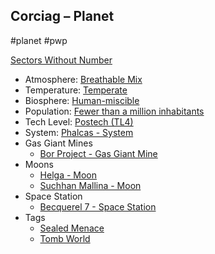## Corciag &ndash; Planet

#planet #pwp

[Sectors Without Number](https://sectorswithoutnumber.com/sector/bfDcBzTtgpeyLUfwzjio/planet/4jRGQhDXz0XY1xFUvwKe)

- Atmosphere: [Breathable Mix](STARS%20WITHOUT%20NUMBER,%20FREE%20EDITION%20-%20obsidian.md#^atmosphere-breathable-mix)
- Temperature: [Temperate](STARS%20WITHOUT%20NUMBER,%20FREE%20EDITION%20-%20obsidian.md#^climate-temperate)
- Biosphere: [Human-miscible](STARS%20WITHOUT%20NUMBER,%20FREE%20EDITION%20-%20obsidian.md#^biosphere-human-miscible)
- Population: [Fewer than a million inhabitants](STARS%20WITHOUT%20NUMBER,%20FREE%20EDITION%20-%20obsidian.md#^population-size-fewer-than-a-million)
- Tech Level: [Postech (TL4)](STARS%20WITHOUT%20NUMBER,%20FREE%20EDITION%20-%20obsidian.md#^planetary-tech-level-4)
- System: [Phalcas - System](Phalcas%20-%20System.md)
- Gas Giant Mines
	- [Bor Project - Gas Giant Mine](Bor%20Project%20-%20Gas%20Giant%20Mine.md)
- Moons
   - [Helga - Moon](Helga%20-%20Moon.md)
   - [Suchhan Mallina - Moon](Suchhan%20Mallina%20-%20Moon.md)
- Space Station
   - [Becquerel 7 - Space Station](Becquerel%207%20-%20Space%20Station.md)
- Tags
   - [Sealed Menace](STARS%20WITHOUT%20NUMBER,%20FREE%20EDITION%20-%20obsidian.md#Sealed%20Menace)
   - [Tomb World](STARS%20WITHOUT%20NUMBER,%20FREE%20EDITION%20-%20obsidian.md#Tomb%20World)

